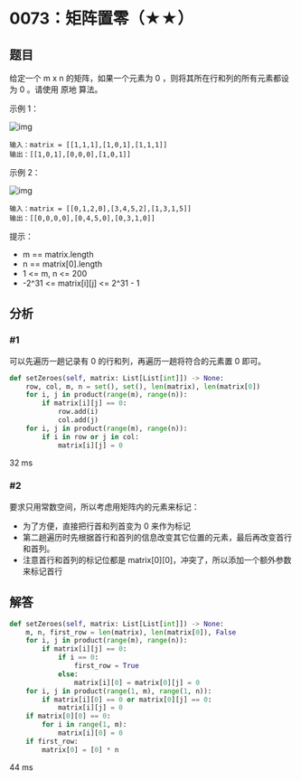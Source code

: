 # 0073：矩阵置零（★★）


## 题目

给定一个 m x n 的矩阵，如果一个元素为 0 ，则将其所在行和列的所有元素都设为 0 。请使用 原地 算法。


示例 1：

![img](https://assets.leetcode.com/uploads/2020/08/17/mat1.jpg)  

    输入：matrix = [[1,1,1],[1,0,1],[1,1,1]]
    输出：[[1,0,1],[0,0,0],[1,0,1]]

示例 2：
 
![img](https://assets.leetcode.com/uploads/2020/08/17/mat2.jpg)   
    
    输入：matrix = [[0,1,2,0],[3,4,5,2],[1,3,1,5]]
    输出：[[0,0,0,0],[0,4,5,0],[0,3,1,0]]

提示：
- m == matrix.length
- n == matrix[0].length
- 1 <= m, n <= 200
- -2^31 <= matrix[i][j] <= 2^31 - 1

## 分析

### #1

可以先遍历一趟记录有 0 的行和列，再遍历一趟将符合的元素置 0 即可。

```python
def setZeroes(self, matrix: List[List[int]]) -> None:
    row, col, m, n = set(), set(), len(matrix), len(matrix[0])
    for i, j in product(range(m), range(n)):
        if matrix[i][j] == 0:
            row.add(i)
            col.add(j)
    for i, j in product(range(m), range(n)):
        if i in row or j in col:
            matrix[i][j] = 0
```
32 ms

### #2

要求只用常数空间，所以考虑用矩阵内的元素来标记：
- 为了方便，直接把行首和列首变为 0 来作为标记
- 第二趟遍历时先根据首行和首列的信息改变其它位置的元素，最后再改变首行和首列。
- 注意首行和首列的标记位都是 matrix[0][0]，冲突了，所以添加一个额外参数来标记首行

## 解答

```python
def setZeroes(self, matrix: List[List[int]]) -> None:
    m, n, first_row = len(matrix), len(matrix[0]), False
    for i, j in product(range(m), range(n)):
        if matrix[i][j] == 0:
            if i == 0:
                first_row = True
            else:
                matrix[i][0] = matrix[0][j] = 0
    for i, j in product(range(1, m), range(1, n)):
        if matrix[i][0] == 0 or matrix[0][j] == 0:
            matrix[i][j] = 0
    if matrix[0][0] == 0:
        for i in range(1, m):
            matrix[i][0] = 0
    if first_row:
        matrix[0] = [0] * n
```
44 ms
